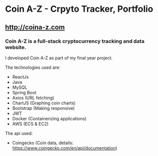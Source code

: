 # Coin A-Z - Crpyto Tracker, Portfolio
## http://coina-z.com

### Coin A-Z is a full-stack cryptocurrency tracking and data website. 
I developed Coin A-Z as part of my final year project.

The technologies used are:
- ReactJs
- Java
- MySQL
- Spring Boot 
- Axios (URL fetching)
- ChartJS (Graphing coin charts)
- Bootstrap (Making responsive)
- JWT
- Docker (Containerizing applications)
- AWS (ECS & EC2)

The api used:
- Coingecko (Coin data, details: https://www.coingecko.com/en/api/documentation) 
